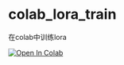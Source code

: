 # colab_lora_train
在colab中训练lora

<a href="https://colab.research.google.com/github/1362278443/colab_lora_train/blob/main/Colab_Lora_train.ipynb" target="_parent"><img src="https://colab.research.google.com/assets/colab-badge.svg" alt="Open In Colab"/></a>
